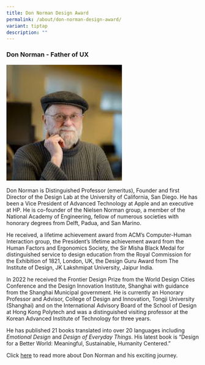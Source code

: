 ```yaml
---
title: Don Norman Design Award
permalink: /about/don-norman-design-award/
variant: tiptap
description: ""
---
```

<p></p>
<h3><strong>Don Norman - Father of UX</strong></h3>
<div class="isomer-image-wrapper">
<img style="width: 60%;" height="auto" width="100%" alt="" src="/images/09_Panellist_DN.jpg">
</div>
<p>Don Norman is Distinguished Professor (emeritus), Founder and first Director
of the Design Lab at the University of California, San Diego. He has been
a Vice President of Advanced Technology at Apple and an executive at HP.
He is co-founder of the Nielsen Norman group, a member of the National
Academy of Engineering, fellow of numerous societies with honorary degrees
from Delft, Padua, and San Marino.</p>
<p>He received, a lifetime achievement award from ACM’s Computer-Human Interaction
group, the President’s lifetime achievement award from the Human Factors
and Ergonomics Society, the Sir Misha Black Medal for distinguished service
to design education from the Royal Commission for the Exhibition of 1821,
London, UK, the Design Guru Award from The Institute of Design, JK Lakshmipat
University, Jaipur India.</p>
<p>In 2022 he received the Frontier Design Prize from the World Design Cities
Conference and the Design Innovation Institute, Shanghai with guidance
from the Shanghai Municipal government. He is currently an Honorary Professor
and Advisor, College of Design and Innovation, Tongji University (Shanghai)
and on the International Advisory Board of the School of Design at Hong
Kong Polytech and was a distinguished visiting professor at the Korean
Advanced Institute of Technology for three years.</p>
<p>He has published 21 books translated into over 20 languages including <em>Emotional Design</em> and <em>Design of Everyday Things</em>.
His latest book is “Design for a Better World: Meaningful, Sustainable,
Humanity Centered.”</p>
<p>Click <a href="https://dnda.design/don-norman/" rel="noopener nofollow" target="_blank">here</a> to
read more about Don Norman and his exciting journey.</p>
<p></p>
<p></p>
<p></p>